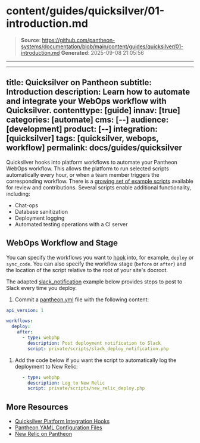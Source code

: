 # content/guides/quicksilver/01-introduction.md

> **Source**: https://github.com/pantheon-systems/documentation/blob/main/content/guides/quicksilver/01-introduction.md
> **Generated**: 2025-09-08 21:05:56

---

---
title: Quicksilver on Pantheon
subtitle: Introduction
description: Learn how to automate and integrate your WebOps workflow with Quicksilver.
contenttype: [guide]
innav: [true]
categories: [automate]
cms: [--]
audience: [development]
product: [--]
integration: [quicksilver]
tags: [quicksilver, webops, workflow]
permalink: docs/guides/quicksilver
---

Quicksilver hooks into platform workflows to automate your Pantheon WebOps workflow. This allows the platform to run selected scripts automatically every hour, or when a team member triggers the corresponding workflow. There is a [growing set of example scripts](https://github.com/pantheon-systems/quicksilver-examples/) available for review and contributions. Several scripts enable additional functionality, including:

- Chat-ops
- Database sanitization
- Deployment logging
- Automated testing operations with a CI server

## WebOps Workflow and Stage

You can specify the workflows you want to [hook](/guides/quicksilver/hooks) into, for example, `deploy` or `sync_code`. You can also specify the workflow stage (`before` or `after`) and the location of the script relative to the root of your site's docroot.

The adapted [slack_notification](https://github.com/pantheon-systems/quicksilver-examples/tree/master/slack_notification) example below provides steps to post to Slack every time you deploy.

1. Commit a [pantheon.yml](/pantheon-yml) file with the following content:

  ```yaml:title=pantheon.yml
  api_version: 1

  workflows:
    deploy:
      after:
        - type: webphp
          description: Post deployment notification to Slack
          script: private/scripts/slack_deploy_notification.php
  ```

1. Add the code below if you want the script to automatically log the deployment to New Relic:

  ```yaml:title=pantheon.yml
        - type: webphp
          description: Log to New Relic
          script: private/scripts/new_relic_deploy.php
  ```

## More Resources

- [Quicksilver Platform Integration Hooks](/pantheon-yml#quicksilver-platform-integration-hooks)
- [Pantheon YAML Configuration Files](/pantheon-yml)
- [New Relic on Pantheon](/guides/new-relic)
